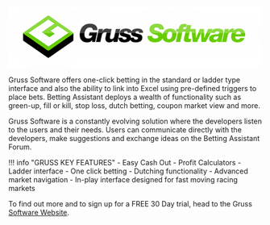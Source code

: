![Gruss](./img/Gruss.jpg)

Gruss Software offers one-click betting in the standard or ladder type interface and also the ability to link into Excel using pre-defined triggers to place bets. Betting Assistant deploys a wealth of functionality such as green-up, fill or kill, stop loss, dutch betting, coupon market view and more.

Gruss Software is a constantly evolving solution where the developers listen to the users and their needs. Users can communicate directly with the developers, make suggestions and exchange ideas on the Betting Assistant Forum.

!!! info "GRUSS KEY FEATURES"
    - Easy Cash Out
    - Profit Calculators
    - Ladder interface
    - One click betting
    - Dutching functionality
    - Advanced market navigation
    - In-play interface designed for fast moving racing markets  

To find out more and to sign up for a FREE 30 Day trial, head to the Gruss [Software Website](https://www.gruss-software.co.uk/downloads.asp).